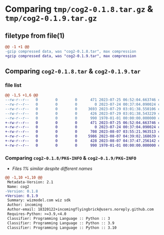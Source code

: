 # Comparing `tmp/cog2-0.1.8.tar.gz` & `tmp/cog2-0.1.9.tar.gz`

## filetype from file(1)

```diff
@@ -1 +1 @@
-gzip compressed data, was "cog2-0.1.8.tar", max compression
+gzip compressed data, was "cog2-0.1.9.tar", max compression
```

## Comparing `cog2-0.1.8.tar` & `cog2-0.1.9.tar`

### file list

```diff
@@ -1,5 +1,6 @@
--rw-r--r--   0        0        0      471 2023-07-25 06:52:04.663746 cog2-0.1.8/README.md
--rw-r--r--   0        0        0        0 2023-07-24 00:37:04.090024 cog2-0.1.8/cog2/__init__.py
--rw-r--r--   0        0        0     3693 2023-07-29 03:01:38.550106 cog2-0.1.8/cog2/main.py
--rw-r--r--   0        0        0      426 2023-07-29 03:01:38.543229 cog2-0.1.8/pyproject.toml
--rw-r--r--   0        0        0      990 1970-01-01 00:00:00.000000 cog2-0.1.8/PKG-INFO
+-rw-r--r--   0        0        0      471 2023-07-25 06:52:04.663746 cog2-0.1.9/README.md
+-rw-r--r--   0        0        0        0 2023-07-24 00:37:04.090024 cog2-0.1.9/cog2/__init__.py
+-rw-r--r--   0        0        0      708 2023-08-07 03:55:21.963513 cog2-0.1.9/cog2/base.yaml
+-rw-r--r--   0        0        0     5986 2023-08-07 04:39:02.168639 cog2-0.1.9/cog2/main.py
+-rw-r--r--   0        0        0      428 2023-08-07 04:37:47.256142 cog2-0.1.9/pyproject.toml
+-rw-r--r--   0        0        0      990 1970-01-01 00:00:00.000000 cog2-0.1.9/PKG-INFO
```

### Comparing `cog2-0.1.8/PKG-INFO` & `cog2-0.1.9/PKG-INFO`

 * *Files 1% similar despite different names*

```diff
@@ -1,10 +1,10 @@
 Metadata-Version: 2.1
 Name: cog2
-Version: 0.1.8
+Version: 0.1.9
 Summary: wizmodel.com wiz sdk
 Author: incoming
 Author-email: 18320122+incomingflyingbrick@users.noreply.github.com
 Requires-Python: >=3.9,<4.0
 Classifier: Programming Language :: Python :: 3
 Classifier: Programming Language :: Python :: 3.9
 Classifier: Programming Language :: Python :: 3.10
```

